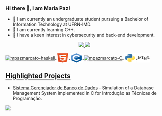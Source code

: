 ### Hi there 👋, I am María Paz!

- 🔭 I am currently an undergraduate student pursuing a Bachelor of Information Technology at UFRN-IMD.
- 🌱 I am currently learning C++.
- 🔭 I have a keen interest in cybersecurity and back-end development. 

<div align="center">
  <a href="https://github.com/mpazmarcato">
  <img height="180em" src="https://github-readme-stats.vercel.app/api?username=mpazmarcato&show_icons=true&theme=midnight-purple"/>
  <img height="180em" src="https://github-readme-stats.vercel.app/api/top-langs/?username=mpazmarcato&layout=compact&langs_count=10&theme=midnight-purple"/>   
</div>

<div style="display: inline_block"><br>
  <img align="center" alt="mpazmarcato-haskell" height="30" width="40" src="https://cdn.jsdelivr.net/gh/devicons/devicon/icons/haskell/haskell-original.svg" />
  <img align="center" alt="mpazmarcato-HTML" height="30" width="40" src="https://raw.githubusercontent.com/devicons/devicon/master/icons/html5/html5-original.svg">
  <img align="center" alt="mpazmarcato-C" height="30" width="40" src="https://github.com/devicons/devicon/blob/master/icons/c/c-original.svg">
  <img align="center" alt="mpazmarcato-C" height="30" width="40" src="https://cdn.jsdelivr.net/gh/devicons/devicon/icons/cplusplus/cplusplus-original.svg" />  
  <img align="center" alt="mpazmarcato-Python" height="30" width="40" src="https://raw.githubusercontent.com/devicons/devicon/master/icons/python/python-original.svg">
  <img align="center" alt="mpazmarcato-latex" height="30" width="40" src="https://raw.githubusercontent.com/devicons/devicon/master/icons/latex/latex-original.svg">
                    
</div>

 ##
 ## Highlighted Projects

- [Sistema Gerenciador de Banco de Dados](https://github.com/RamonJales/projeto-itp) - Simulation of a Database Management System implemented in C for Introdução as Técnicas de Programação.
  
<div>
  <a href = "mailto:mpazmarcato02@gmail.com"><img src="https://img.shields.io/badge/-Gmail-%23333?style=for-the-badge&logo=gmail&logoColor=white" target="_blank"></a>
  
</div>

<!--
**mpazmarcato/mpazmarcato** is a ✨ _special_ ✨ repository because its `README.md` (this file) appears on your GitHub profile.

Here are some ideas to get you started:

- 🔭 I’m currently working on ...
- 🌱 I’m currently learning ...
- 👯 I’m looking to collaborate on ...
- 🤔 I’m looking for help with ...
- 💬 Ask me about ...
- 📫 How to reach me: ...
- 😄 Pronouns: ...
- ⚡ Fun fact: ...
-->
<!--
## Oiii eu sou a Rafaella Ballerini, criadora de conteúdo de programação e tecnologia!

Pessoal que veio atrás do **Github Stats:** a API provavelmente saiu do ar nesse período,
mas você pode adicionar a sua própria, seguindo esse [tutorial](https://github.com/anuraghazra/github-readme-stats/blob/master/readme.md#deploy-on-your-own-vercel-instance)

<div style="display: inline_block"><br>
  <img align="center" alt="Rafa-Js" height="30" width="40" src="https://raw.githubusercontent.com/devicons/devicon/master/icons/javascript/javascript-plain.svg">
  <img align="center" alt="Rafa-Ts" height="30" width="40" src="https://raw.githubusercontent.com/devicons/devicon/master/icons/typescript/typescript-plain.svg">
  <img align="center" alt="Rafa-React" height="30" width="40" src="https://raw.githubusercontent.com/devicons/devicon/master/icons/react/react-original.svg">
  <img align="center" alt="Rafa-HTML" height="30" width="40" src="https://raw.githubusercontent.com/devicons/devicon/master/icons/html5/html5-original.svg">
  <img align="center" alt="Rafa-CSS" height="30" width="40" src="https://raw.githubusercontent.com/devicons/devicon/master/icons/css3/css3-original.svg">
  <img align="center" alt="Rafa-Python" height="30" width="40" src="https://raw.githubusercontent.com/devicons/devicon/master/icons/python/python-original.svg">
  <img align="center" alt="Rafa-Csharp" height="30" width="40" src="https://raw.githubusercontent.com/devicons/devicon/master/icons/csharp/csharp-original.svg">
</div>
  
  ##
 
<div> 
  <a href="https://www.youtube.com/channel/UC_-uuuZbY0AAt9CViNzvc-Q" target="_blank"><img src="https://img.shields.io/badge/YouTube-FF0000?style=for-the-badge&logo=youtube&logoColor=white" target="_blank"></a>
  <a href="https://instagram.com/rafaballerini" target="_blank"><img src="https://img.shields.io/badge/-Instagram-%23E4405F?style=for-the-badge&logo=instagram&logoColor=white" target="_blank"></a>
 	<a href="https://www.twitch.tv/rafaballerinii" target="_blank"><img src="https://img.shields.io/badge/Twitch-9146FF?style=for-the-badge&logo=twitch&logoColor=white" target="_blank"></a>
 <a href="https://discord.gg/wagxzStdcR" target="_blank"><img src="https://img.shields.io/badge/Discord-7289DA?style=for-the-badge&logo=discord&logoColor=white" target="_blank"></a> 
  <a href = "mailto:contatorafaballerini@gmail.com"><img src="https://img.shields.io/badge/-Gmail-%23333?style=for-the-badge&logo=gmail&logoColor=white" target="_blank"></a>
  <a href="https://www.linkedin.com/in/rafaella-ballerini-45875016a" target="_blank"><img src="https://img.shields.io/badge/-LinkedIn-%230077B5?style=for-the-badge&logo=linkedin&logoColor=white" target="_blank"></a> 
  
</div>

<div align="center">
  <a href="https://github.com/RamonJales">
  <img height="180em" src="https://github-readme-stats.vercel.app/api?username=RamonJales&show_icons=true&theme=tokyonight"/>
  <img height="180em" src="https://github-readme-stats.vercel.app/api/top-langs/?username=RamonJales&layout=compact&langs_count=10&theme=tokyonight"/>   
</div>

<div style="display: inline_block"><br>
  <img align="center" alt="RamonJales-Java" height="30" width="40" src="https://github.com/tandpfun/skill-icons/blob/main/icons/Java-Dark.svg">
  <img align="center" alt="RamonJales-spring" height="30" width="40" src="https://cdn.jsdelivr.net/gh/devicons/devicon/icons/spring/spring-original.svg" />
  <img align="center" alt="RamonJales-git" height="30" width="40" src="https://cdn.jsdelivr.net/gh/devicons/devicon/icons/git/git-original.svg" />    
  <img align="center" alt="RamonJales-mongodb" height="30" width="40" src="https://cdn.jsdelivr.net/gh/devicons/devicon/icons/mongodb/mongodb-original.svg" />
  <img align="center" alt="RamonJales-mytsql" height="30" width="40" src="https://cdn.jsdelivr.net/gh/devicons/devicon/icons/mysql/mysql-original.svg" />    
  <img align="center" alt="RamonJales-postgressql" height="30" width="40" src="https://cdn.jsdelivr.net/gh/devicons/devicon/icons/postgresql/postgresql-original.svg" />
  <img align="center" alt="RamonJales-postgressql" height="30" width="40" src="https://cdn.jsdelivr.net/gh/devicons/devicon/icons/html5/html5-original.svg" />          
  <img align="center" alt="RamonJales-CSS" height="30" width="40" src="https://raw.githubusercontent.com/devicons/devicon/master/icons/css3/css3-original.svg">
  <img align="center" alt="RamonJales-C" height="30" width="40" src="https://github.com/devicons/devicon/blob/master/icons/c/c-original.svg">
  <img align="center" alt="RamonJales-C" height="30" width="40" src="https://cdn.jsdelivr.net/gh/devicons/devicon/icons/cplusplus/cplusplus-original.svg" />        
  <img align="center" alt="RamonJales-Python" height="30" width="40" src="https://raw.githubusercontent.com/devicons/devicon/master/icons/python/python-original.svg">
  <img align="center" alt="RamonJales-docker" height="30" width="40" src="https://cdn.jsdelivr.net/gh/devicons/devicon/icons/docker/docker-original-wordmark.svg" />
  <img align="center" alt="RamonJales-linux" height="30" width="40" src="https://cdn.jsdelivr.net/gh/devicons/devicon/icons/linux/linux-original.svg" />
  <img align="center" alt="RamonJales-haskell" height="30" width="40" src="https://cdn.jsdelivr.net/gh/devicons/devicon/icons/haskell/haskell-original.svg" />        
                    
</div>

##

<div> 
  <a href = "mailto:contato.ramon.jales.700@ufrn.edu.br"><img src="https://img.shields.io/badge/Gmail-D14836?style=for-the-badge&logo=gmail&logoColor=white" target="_blank"></a>
  <a href="https://www.linkedin.com/in/ramon-jales-155314219" target="_blank"><img src="https://img.shields.io/badge/-LinkedIn-%230077B5?style=for-the-badge&logo=linkedin&logoColor=white" target="_blank"></a>

  [![ramon's github activity graph](https://github-readme-activity-graph.vercel.app/graph?username=RamonJales&theme=vue&line=ff7033&point=df2063&area=true&hide_border=true)](https://github.com/ashutosh00710/github-readme-activity-graph)

  
</div>
-->
